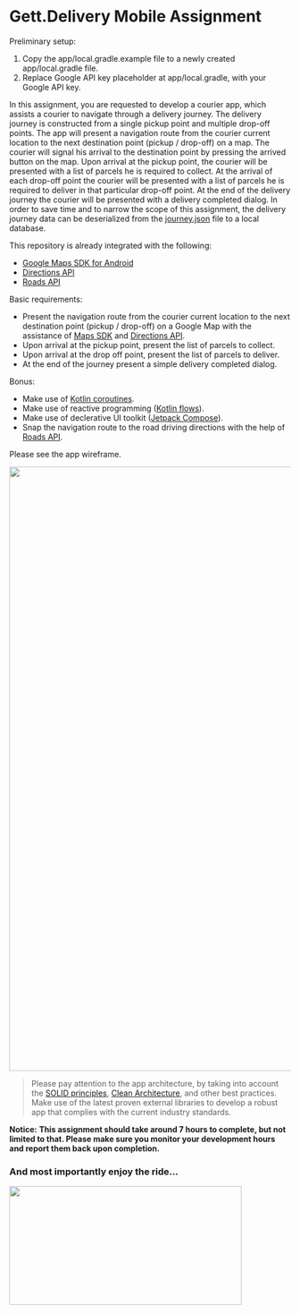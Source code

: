 # Gett.Delivery Mobile Assignment

Preliminary setup:
1. Copy the app/local.gradle.example file to a newly created app/local.gradle file.
2. Replace Google API key placeholder <paste-your-google-api-key-here> at app/local.gradle, with your Google API key.

In this assignment, you are requested to develop a courier app, which assists a courier to navigate through a delivery journey.
The delivery journey is constructed from a single pickup point and multiple drop-off points.
The app will present a navigation route from the courier current location to the next destination point (pickup / drop-off) on a map.
The courier will signal his arrival to the destination point by pressing the arrived button on the map.
Upon arrival at the pickup point, the courier will be presented with a list of parcels he is required to collect.
At the arrival of each drop-off point the courier will be presented with a list of parcels he is required to deliver in that particular drop-off point.
At the end of the delivery journey the courier will be presented with a delivery completed dialog.
In order to save time and to narrow the scope of this assignment, the delivery journey data can be deserialized from the [journey.json][journey-json-file] file to a local database.

This repository is already integrated with the following:
* [Google Maps SDK for Android][maps-sdk-api-url]
* [Directions API][directions-api-url]
* [Roads API][roads-api-url]

Basic requirements:
* Present the navigation route from the courier current location to the next destination point (pickup / drop-off) on a Google Map with the assistance of [Maps SDK][maps-sdk-api-url] and [Directions API][directions-api-url].
* Upon arrival at the pickup point, present the list of parcels to collect.
* Upon arrival at the drop off point, present the list of parcels to deliver.
* At the end of the journey present a simple delivery completed dialog.

Bonus:
* Make use of [Kotlin coroutines][kotlin-coroutines-url].
* Make use of reactive programming ([Kotlin flows][kotlin-flows-url]).
* Make use of declerative UI toolkit ([Jetpack Compose][jetpack-compose-url]).
* Snap the navigation route to the road driving directions with the help of [Roads API][roads-api-url].

Please see the app wireframe.
<p align="center">
  <img src="./delivery_mobile_assignment_wireframe.png" width="1080">
</p>

> Please pay attention to the app architecture, by taking into account the [SOLID principles][solid-url], [Clean Architecture][clean-arch-url], and other best practices. Make use of the latest proven external libraries to develop a robust app that complies with the current industry standards.

__Notice:__
__This assignment should take around 7 hours to complete, but not limited to that. Please make sure you monitor your development hours and report them back upon completion.__

### And most importantly enjoy the ride...
<p align="left">
  <img src="./courier.gif" width="416" height="212">
</p>

[maps-sdk-api-url]: https://developers.google.com/maps/documentation/android-sdk/overview
[directions-api-url]: https://developers.google.com/maps/documentation/directions/overview
[roads-api-url]: https://developers.google.com/maps/documentation/roads/overview
[kotlin-coroutines-url]: https://developer.android.com/kotlin/coroutines
[kotlin-flows-url]: https://developer.android.com/kotlin/flow
[jetpack-compose-url]: https://developer.android.com/jetpack/compose
[solid-url]: https://en.wikipedia.org/wiki/SOLID
[clean-arch-url]: https://blog.cleancoder.com/uncle-bob/2012/08/13/the-clean-architecture.html
[journey-json-file]: ./journey.json
